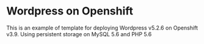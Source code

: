 # Wordpress on Openshift 
This is an example of template for deploying Wordpress v5.2.6 on Openshift v3.9. Using persistent storage on MySQL 5.6 and PHP 5.6
